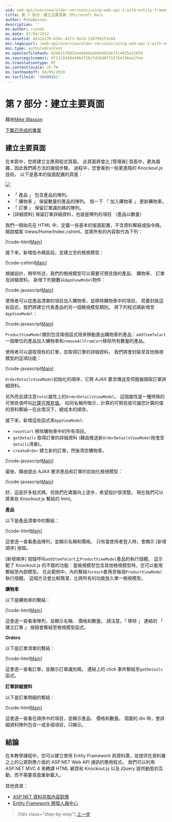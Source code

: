 ```yaml
---
uid: web-api/overview/older-versions/using-web-api-1-with-entity-framework-5/using-web-api-with-entity-framework-part-7
title: 第 7 部分：建立主要頁面 |Microsoft Docs
author: MikeWasson
description: ''
ms.author: riande
ms.date: 07/04/2012
ms.assetid: eb32a17b-626c-4373-9a7d-3387992f3c04
msc.legacyurl: /web-api/overview/older-versions/using-web-api-1-with-entity-framework-5/using-web-api-with-entity-framework-part-7
msc.type: authoredcontent
ms.openlocfilehash: 028631f8855e4d94bebb0e965de75c4025e22859
ms.sourcegitcommit: 0f1119340e4464720cfd16d0ff15764746ea1fea
ms.translationtype: MT
ms.contentlocale: zh-TW
ms.lasthandoff: 04/09/2019
ms.locfileid: "59409261"
---
```

# <a name="part-7-creating-the-main-page"></a>第 7 部分：建立主要頁面

藉由[Mike Wasson](https://github.com/MikeWasson)

[下載已完成的專案](http://code.msdn.microsoft.com/ASP-NET-Web-API-with-afa30545)

## <a name="creating-the-main-page"></a>建立主要頁面

在本節中，您將建立主應用程式頁面。 此頁面將會比 [管理員] 頁面中，更為複雜，因此我們將方法的幾個步驟。 過程中，您會看到一些更進階的 Knockout.js 技術。 以下是基本的版面配置的頁面：

![](using-web-api-with-entity-framework-part-7/_static/image1.png)

- 「 產品 」 包含產品的陣列。
- 「 購物車 」 保留數量的產品的陣列。 按一下 「 加入購物車 」 更新購物車。
- 「 訂單 」 保留訂單識別碼的陣列。
- [詳細資料] 保留訂單詳細資料，也就是陣列的項目 （產品以數量）

我們一開始先在 HTML 中，定義一些基本的版面配置，不含資料繫結或指令碼。 開啟檔案 Views/Home/Index.cshtml，並將所有的內容取代為下列：

[!code-html[Main](using-web-api-with-entity-framework-part-7/samples/sample1.html)]

接下來，新增指令碼區段，並建立空的檢視模型：

[!code-cshtml[Main](using-web-api-with-entity-framework-part-7/samples/sample2.cshtml)]

根據設計，稍早所述，我們的檢視模型可以需要可預見值的產品、 購物車、 訂單及詳細資料。 新增下列變數以`AppViewModel`物件：

[!code-javascript[Main](using-web-api-with-entity-framework-part-7/samples/sample3.js)]

使用者可以從產品清單的項目加入購物車，並移除購物車中的項目。 若要封裝這些函式，我們將建立代表產品的另一個檢視模型類別。 將下列程式碼新增至 `AppViewModel`：

[!code-javascript[Main](using-web-api-with-entity-framework-part-7/samples/sample4.js?highlight=4)]

`ProductViewModel`類別包含兩個函式用來移動進出購物車的產品：`addItemToCart`一個單位的產品加入購物車和`removeAllFromCart`移除所有數量的產品。

使用者可以選取現有的訂單，並取得訂單的詳細資料。 我們將會封裝至其他檢視模型的這項功能：

[!code-javascript[Main](using-web-api-with-entity-framework-part-7/samples/sample5.js?highlight=4)]

`OrderDetailsViewModel`初始化的順序，它將 AJAX 要求傳送至伺服器擷取訂單詳細資料。

另外而且請注意`total`屬性上的`OrderDetailsViewModel`。 這個屬性是一種特殊的可預見值呼叫[計算可預見值](http://knockoutjs.com/documentation/computedObservables.html)。 如同名稱所暗示，計算的可預見值可讓您計算的值的資料繫結&#8212;在此情況下，總成本的順序。

接下來，新增這些函式來`AppViewModel`:

- `resetCart` 移除購物車中的所有項目。
- `getDetails` 取得訂單的詳細資料 (藉由推送新`OrderDetailsViewModel`拖曳至`details`清單)。
- `createOrder` 建立新的訂單，然後清空購物車。


[!code-javascript[Main](using-web-api-with-entity-framework-part-7/samples/sample6.js?highlight=4)]

最後，藉由提出 AJAX 要求產品和訂單的初始化檢視模型：

[!code-javascript[Main](using-web-api-with-entity-framework-part-7/samples/sample7.js)]

好，這是許多程式碼，但我們在建置向上逐步，希望設計很清楚。 現在我們可以將某些 Knockout.js 繫結的 html。

**產品**

以下是產品清單中的繫結：

[!code-html[Main](using-web-api-with-entity-framework-part-7/samples/sample8.html)]

這會逐一查看產品陣列，並顯示名稱和價格。 只有當使用者登入時，會顯示 [新增順序] 按鈕。

[新增順序] 按鈕呼叫`addItemToCart`上`ProductViewModel`產品的執行個體。 這示範了 Knockout.js 的不錯的功能：當檢視模型包含其他檢視模型時，您可以套用繫結至內部模型。 在此範例中，內的繫結`foreach`套用至每個`ProductViewModel`執行個體。 這個方法會比較簡潔，比將所有的功能放入單一檢視模型。

**購物車**

以下是購物車的繫結：

[!code-html[Main](using-web-api-with-entity-framework-part-7/samples/sample9.html)]

這會逐一查看車陣列，並顯示名稱、 價格和數量。 請注意，「 移除 」 連結的 「 建立訂單 」 按鈕會繫結至檢視模型函式。

**Orders**

以下是訂單清單的繫結：

[!code-html[Main](using-web-api-with-entity-framework-part-7/samples/sample10.html)]

這會逐一查看訂單，並顯示訂單識別碼。 連結上的 click 事件繫結至`getDetails`函式。

**訂單詳細資料**

以下是訂單明細的繫結：

[!code-html[Main](using-web-api-with-entity-framework-part-7/samples/sample11.html)]

這會逐一查看在順序中的項目，並顯示產品、 價格和數量。 周圍的 div 時，會詳細資料陣列包含一或多個項目，只顯示。

## <a name="conclusion"></a>結論

在本教學課程中，您可以建立使用 Entity Framework 與資料庫，並提供在資料層之上的公眾對應介面的 ASP.NET Web API 通訊的應用程式。 我們可以利用 ASP.NET MVC 4 來轉譯 HTML 網頁和 Knockout.js 以及 jQuery 提供動態的互動，而不需要頁面重新載入。

其他資源：

- [ASP.NET 資料存取內容對應](https://msdn.microsoft.com/library/6759sth4.aspx)
- [Entity Framework 開發人員中心](https://msdn.microsoft.com/data/ef)

> [!div class="step-by-step"]
> [上一步](using-web-api-with-entity-framework-part-6.md)
